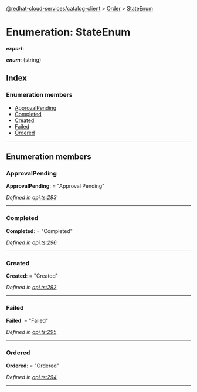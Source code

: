 [@redhat-cloud-services/catalog-client](../README.md) > [Order](../modules/order.md) > [StateEnum](../enums/order.stateenum.md)

# Enumeration: StateEnum

*__export__*: 

*__enum__*: {string}

## Index

### Enumeration members

* [ApprovalPending](order.stateenum.md#approvalpending)
* [Completed](order.stateenum.md#completed)
* [Created](order.stateenum.md#created)
* [Failed](order.stateenum.md#failed)
* [Ordered](order.stateenum.md#ordered)

---

## Enumeration members

<a id="approvalpending"></a>

###  ApprovalPending

**ApprovalPending**:  = "Approval Pending"

*Defined in [api.ts:293](https://github.com/RedHatInsights/javascript-clients/blob/master/packages/catalog/api.ts#L293)*

___
<a id="completed"></a>

###  Completed

**Completed**:  = "Completed"

*Defined in [api.ts:296](https://github.com/RedHatInsights/javascript-clients/blob/master/packages/catalog/api.ts#L296)*

___
<a id="created"></a>

###  Created

**Created**:  = "Created"

*Defined in [api.ts:292](https://github.com/RedHatInsights/javascript-clients/blob/master/packages/catalog/api.ts#L292)*

___
<a id="failed"></a>

###  Failed

**Failed**:  = "Failed"

*Defined in [api.ts:295](https://github.com/RedHatInsights/javascript-clients/blob/master/packages/catalog/api.ts#L295)*

___
<a id="ordered"></a>

###  Ordered

**Ordered**:  = "Ordered"

*Defined in [api.ts:294](https://github.com/RedHatInsights/javascript-clients/blob/master/packages/catalog/api.ts#L294)*

___

